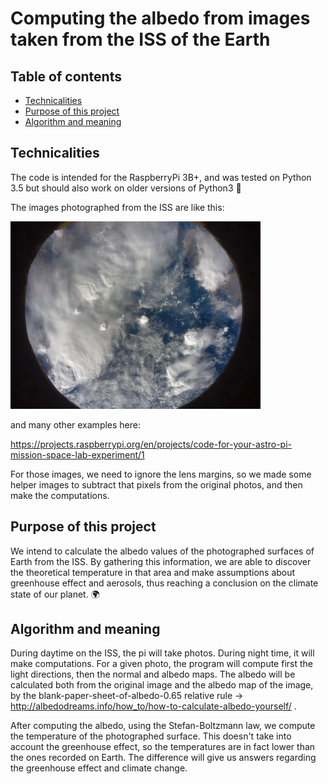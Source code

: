 # Computing the albedo from images taken from the ISS of the Earth
## Table of contents
* [Technicalities](#technicalities)
* [Purpose of this project](#purpose-of-this-project)
* [Algorithm and meaning](#algorithm-and-meaning)

## Technicalities
The code is intended for the RaspberryPi 3B+, and was tested on Python 3.5 but should also work on older versions of Python3 :snake:

The images photographed from the ISS are like this:

![Earth from the ISS](./sample_earth.png)

and many other examples here:

https://projects.raspberrypi.org/en/projects/code-for-your-astro-pi-mission-space-lab-experiment/1

For those images, we need to ignore the lens margins, so we made some helper images to subtract that pixels from the original photos, and then make the computations.
## Purpose of this project
We intend to calculate the albedo values of the photographed surfaces of Earth from the ISS. By gathering this information, we are able to discover the theoretical temperature in that
area and make assumptions about greenhouse effect and aerosols, thus reaching a conclusion on the climate state of our planet. :earth_africa:
## Algorithm and meaning
During daytime on the ISS, the pi will take photos. During night time, it will make computations.
For a given photo, the program will compute first the light directions, then the normal and albedo maps. The albedo will be calculated both from the original image and the albedo map
of the image, by the blank-paper-sheet-of-albedo-0.65 relative rule -> http://albedodreams.info/how_to/how-to-calculate-albedo-yourself/ .

After computing the albedo, using the Stefan-Boltzmann law, we compute the temperature of the photographed surface. This doesn't take into account the greenhouse effect, so the 
temperatures are in fact lower than the ones recorded on Earth. The difference will give us answers regarding the greenhouse effect and climate change.

